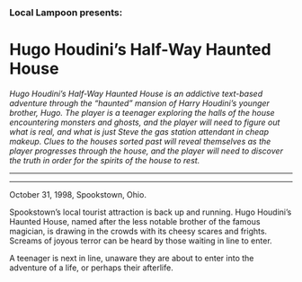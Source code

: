 ### Local Lampoon presents:

# Hugo Houdini’s Half-Way Haunted House


*Hugo Houdini’s Half-Way Haunted House is an addictive text-based adventure through the “haunted” mansion of Harry Houdini’s younger
brother, Hugo.  The player is a teenager exploring the halls of the house encountering monsters and ghosts, and the player
will need to figure out what is real, and what is just Steve the gas station attendant in cheap makeup.  Clues to the
houses sorted past will reveal themselves as the player progresses through the house, and the player will need to
discover the truth in order for the spirits of the house to rest.*

_____________
_____________

October 31, 1998, Spookstown, Ohio.

Spookstown’s local tourist attraction is back up and running. Hugo Houdini’s Haunted House, named after the less 
notable brother of the famous magician, is drawing in the crowds with its cheesy scares and frights. Screams of joyous 
terror can be heard by those waiting in line to enter.



A teenager is next in line, unaware they are about to enter into the adventure of a life, or perhaps their afterlife.

